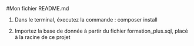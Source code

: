 #Mon fichier README.md

1. Dans le terminal, éxecutez la commande : composer install

2. Importez la base de donnée à partir du fichier formation_plus.sql, placé à la racine de ce projet
